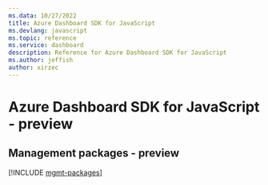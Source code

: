 ```yaml
---
ms.data: 10/27/2022
title: Azure Dashboard SDK for JavaScript
ms.devlang: javascript
ms.topic: reference
ms.service: dashboard
description: Reference for Azure Dashboard SDK for JavaScript
ms.author: jeffish
author: xirzec
---
```

# Azure Dashboard SDK for JavaScript - preview

## Management packages - preview
[!INCLUDE [mgmt-packages](dashboard-mgmt-index.md)]